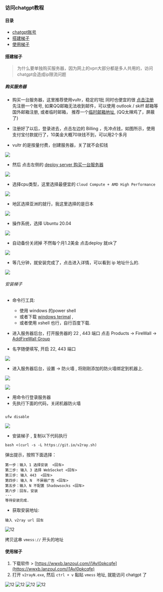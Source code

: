 ### 访问chatgpt教程 

#### 目录

* [chatgpt账号](https://www.x-sms.cn/accounts)
* [搭建梯子](#搭建梯子)
* [使用梯子](#使用梯子)


#### 搭建梯子

> 为什么要单独购买服务器，因为网上的vpn大部分都是多人共用的，访问chatgpt会造成ip限流问题

##### 购买服务器

* 购买一台服务器，这里推荐使用vultr，稳定的1批 同时也便宜的很 [点击注册](https://www.vultr.com/?ref=9381725)
先注册一个账号, 如果QQ邮箱无法收到邮件，可以使用 outlook / skiff 邮箱等国外邮箱注册, 或者临时邮箱，
推荐一个[临时邮箱地址](https://temp-mail.org/en/), (QQ太辣鸡了，屏蔽了) 

* 注册好了以后，登录进去，点击左边的 Billing ，先冲点钱，如图所示，使用支付宝付款就行了，10美金大概70块钱不到，可以用2个多月
* vultr 的是按量付费，创建服务器，关了就不会扣钱

![](./images/1.png)

* 然后 点击左侧的 [deploy server 购买一台服务器 ](https://my.vultr.com/deploy/) 

![](./images/2.png)

* 选择cpu类型，这里选择最便宜的  `Cloud Compute + AMD High Performance`

![](./images/3.png)

* 地区选择亚洲的就行，我这里选择的是日本

![](./images/4.png)

* 操作系统，选择 Ubuntu 20.04 

![](./images/5.png)


* 自动备份关闭掉 不然每个月1.2美金 点击deploy 就ok了

![](./images/6.png)

* 等几分钟，就安装完成了，点击进入详情，可以看到 ip 地址什么的. 

![](./images/7.png)

###### 安装梯子 


* 命令行工具: 
  * 使用 windows 的power shell 
  * 或者下载 [windows terimal](https://apps.microsoft.com/store/detail/windows-terminal/9N0DX20HK701?hl=en-us&gl=us) , 
  * 或者使用 xshell 也行，自行百度下载. 

* 进入服务器后台，打开服务器的 22 , 443 端口 点击 Products -> FireWall -> [AddFireWall Group](https://my.vultr.com/firewall/add/) 
* 名字随便填写, 开启 22, 443 端口

![](./images/8.png)

* 进入服务器后台，设置 -> 防火墙 , 将刚刚添加的防火墙绑定到机器上.

![](./images/9.png)

![](./images/9.png)

* 用命令行登录服务器
* 先执行下面的代码，关闭机器防火墙
```shell

ufw disable

```

![](./images/14.png)

* 安装梯子 , 复制以下代码执行

```shell 
bash <(curl -s -L https://git.io/v2ray.sh)
```
弹出提示，按照下面选择：
```
第一步：输入 1 选择安装  <回车>
第二步: 输入 3 选择 WebSocket <回车> 
第三步: 输入 443  <回车>
第四步: 输入 N  不屏蔽广告 <回车>
第五步：输入 N 不配置 Shadowsocks <回车> 
第六步：回车，安装  
---
等待安装完成. 
```

* 获取安装地址: 
```
输入 v2ray url 回车 
```

![12](./images/12.png)

拷贝这串 `vmess://` 开头的地址

#### 使用梯子

1. 下载软件 > [https://wwxb.lanzoul.com/i1AvI0pkcqfe](https://wwxb.lanzoul.com/i1AvI0pkcqfe)
2. 打开 `v2rayN.exe`, 然后 `ctrl + v` 黏贴 `vmess` 地址, 就能访问 chatgpt 了

![12](./images/13.png)
![12](./images/14.png)
![12](./images/15.png)
![12](./images/16.png)

